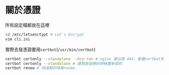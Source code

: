 # 關於憑證

所有設定檔都放在這裡

```bash
cd /etc/letsenctypt # Let's Encrypt
vim cli.ini
```

實際去發憑證要用`certbot`(`/usr/bin/certbot`)

```bash
certbot certonly --standalone --dry-run # nginx 會佔用 443，會讓certbot失敗，先用--dry-run試試看看可不可以成功(否則失敗的話有冷卻時間)
certbot certonly --standalone # 據說是過期的時候重新發的
certbot renew # 快過期的時候renew
```
